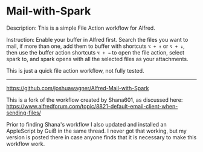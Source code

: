 # Mail-with-Spark
Description: This is a simple File Action workflow for Alfred.

Instruction: Enable your buffer in Alfred first. Search the files you want to mail, if more than one, add them to buffer with shortcuts `⌥ + ↑` or `⌥ + ↓`, then use the buffer action shortcuts `⌥ + →` to open the file action, select spark to, and spark opens with all the selected files as your attachments.

This is just a quick file action workflow, not fully tested. 

---
https://github.com/joshuawagner/Alfred-Mail-with-Spark

This is a fork of the workflow created by Shana601, as discussed here: https://www.alfredforum.com/topic/8821-default-email-client-when-sending-files/

Prior to finding Shana's workflow I also updated and installed an AppleScript by GuiB in the same thread. I never got that working, but my version is posted there in case anyone finds that it is necessary to make this workflow work.



